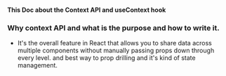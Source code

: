 #### This Doc about the Context API and useContext hook

### Why context API and what is the purpose and how to write it.

- It's the overall feature in React that allows you to share data across multiple components without manually passing props down through every level. and best way to prop drilling and it's kind of state management.

